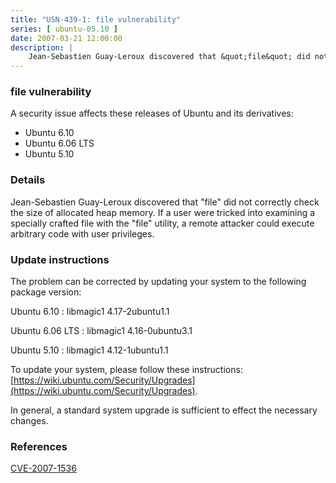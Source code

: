 ```yaml
---
title: "USN-439-1: file vulnerability"
series: [ ubuntu-05.10 ]
date: 2007-03-21 12:00:00
description: |
    Jean-Sebastien Guay-Leroux discovered that &quot;file&quot; did not correctly  check the size of allocated heap memory.  If a user were tricked into  examining a specially crafted file with the &quot;file&quot; utility, a remote  attacker could execute arbitrary code with user privileges.
--- 
```

 
### file vulnerability

A security issue affects these releases of Ubuntu and its derivatives:

* Ubuntu 6.10
* Ubuntu 6.06 LTS
* Ubuntu 5.10

### Details

Jean-Sebastien Guay-Leroux discovered that &quot;file&quot; did not correctly check the size of allocated heap memory. If a user were tricked into examining a specially crafted file with the &quot;file&quot; utility, a remote attacker could execute arbitrary code with user privileges.

### Update instructions

The problem can be corrected by updating your system to the following package version:

Ubuntu 6.10
 : libmagic1 <span>4.17-2ubuntu1.1</span>

Ubuntu 6.06 LTS
 : libmagic1 <span>4.16-0ubuntu3.1</span>

Ubuntu 5.10
 : libmagic1 <span>4.12-1ubuntu1.1</span>

To update your system, please follow these instructions: [https://wiki.ubuntu.com/Security/Upgrades](https://wiki.ubuntu.com/Security/Upgrades).

In general, a standard system upgrade is sufficient to effect the necessary changes.

### References

 [CVE-2007-1536](http://people.ubuntu.com/~ubuntu-security/cve/CVE-2007-1536)
 
